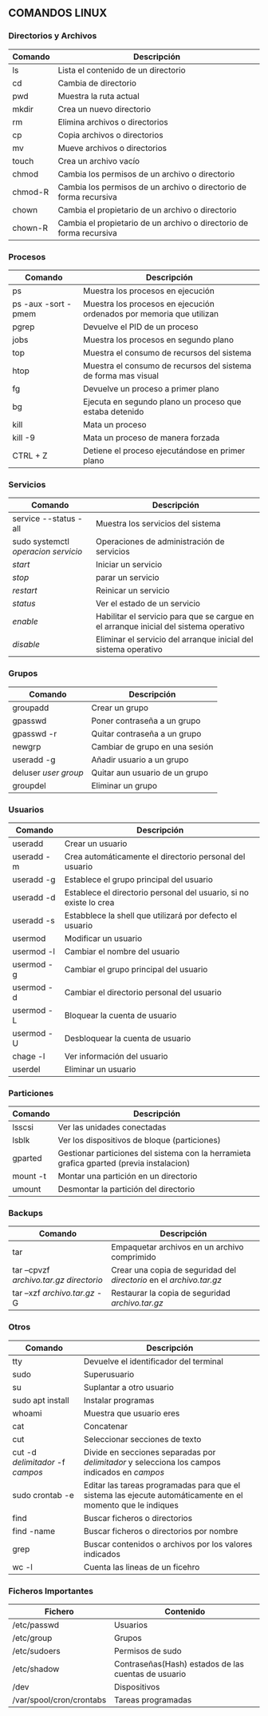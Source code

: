 ## COMANDOS LINUX
### Directorios y Archivos
| Comando | Descripción |
| ------- | ----------- |
| ls      | Lista el contenido de un directorio |
| cd      | Cambia de directorio |
| pwd     | Muestra la ruta actual |
| mkdir   | Crea un nuevo directorio |
| rm      | Elimina archivos o directorios |
| cp      | Copia archivos o directorios |
| mv      | Mueve archivos o directorios |
| touch   | Crea un archivo vacío |
| chmod   | Cambia los permisos de un archivo o directorio |
| chmod-R | Cambia los permisos de un archivo o directorio de forma recursiva |
| chown   | Cambia el propietario de un archivo o directorio |
| chown-R | Cambia el propietario de un archivo o directorio de forma recursiva |

### Procesos
| Comando | Descripción |
| ------- | ----------- |
| ps      | Muestra los procesos en ejecución |
| ps -aux -sort -pmem | Muestra los procesos en ejecución ordenados por memoria que utilizan |
| pgrep   | Devuelve el PID de un proceso |
| jobs    | Muestra los procesos en segundo plano |
| top     | Muestra el consumo de recursos del sistema |
| htop    | Muestra el consumo de recursos del sistema de forma mas visual |
| fg      | Devuelve un proceso a primer plano |
| bg      | Ejecuta en segundo plano un proceso que estaba detenido |
| kill    | Mata un proceso |
| kill -9 | Mata un proceso de manera forzada |
| CTRL + Z| Detiene el proceso ejecutándose en primer plano |

### Servicios
| Comando | Descripción |
| ------- | ----------- |
| service --status -all | Muestra los servicios del sistema|
| sudo systemctl *operacion* *servicio* | Operaciones de administración de servicios|
|*start*  | Iniciar un servicio |
|*stop*   | parar un servicio |
|*restart*| Reinicar un servicio |
|*status* | Ver el estado de un servicio |
|*enable* | Habilitar el servicio para que se cargue en el arranque inicial del sistema operativo |
|*disable*| Eliminar el servicio del arranque inicial del sistema operativo |

### Grupos
| Comando | Descripción |
| ------- | ----------- |
| groupadd   | Crear un grupo |
| gpasswd    | Poner contraseña a un grupo |
| gpasswd -r | Quitar contraseña a un grupo |
| newgrp     | Cambiar de grupo en una sesión |
| useradd -g | Añadir usuario a un grupo |
| deluser *user* *group*  | Quitar aun usuario de un grupo |
| groupdel   | Eliminar un grupo |

### Usuarios
| Comando | Descripción |
| ------- | ----------- |
| useradd    | Crear un usuario |
| useradd -m | Crea automáticamente el directorio personal del usuario |
| useradd -g | Establece el grupo principal del usuario |
| useradd -d | Establece el directorio personal del usuario, si no existe lo crea |
| useradd -s | Estabblece la shell que utilizará por defecto el usuario |
| usermod    | Modificar un usuario |
| usermod -l | Cambiar el nombre del usuario |
| usermod -g | Cambiar el grupo principal del usuario |
| usermod -d | Cambiar el directorio personal del usuario |
| usermod -L | Bloquear la cuenta de usuario |
| usermod -U | Desbloquear la cuenta de usuario |
| chage -l   | Ver información del usuario |
| userdel    | Eliminar un usuario |

### Particiones
| Comando | Descripción |
| ------- | ----------- |
| lsscsi    | Ver las unidades conectadas |
| lsblk     | Ver los dispositivos de bloque (particiones) |
| gparted   | Gestionar particiones del sistema con la herramieta grafica gparted (previa instalacion) |
| mount -t  | Montar una partición en un directorio |
| umount    | Desmontar la partición del directorio |

### Backups
| Comando | Descripción |
| ------- | ----------- |
| tar                          | Empaquetar archivos en un archivo comprimido |
| tar –cpvzf *archivo.tar.gz* *directorio*      | Crear una copia de seguridad del *directorio* en el *archivo.tar.gz*|
| tar –xzf *archivo.tar.gz* -G | Restaurar la copia de seguridad *archivo.tar.gz* |

### Otros
| Comando | Descripción |
| ------- | ----------- |
| tty     | Devuelve el identificador del terminal|
| sudo    | Superusuario |
| su      | Suplantar a otro usuario |
| sudo apt install | Instalar programas |
| whoami  | Muestra que usuario eres |
| cat     | Concatenar |
| cut     | Seleccionar secciones de texto |
| cut -d *delimitador* -f *campos* | Divide en secciones separadas por *delimitador* y selecciona los campos indicados en *campos* |
| sudo crontab -e | Editar las tareas programadas para que el sistema las ejecute automáticamente en el momento que le indiques |
| find    | Buscar ficheros o directorios |
| find -name  | Buscar ficheros o directorios por nombre |
| grep    | Buscar contenidos o archivos por los valores indicados |
| wc -l   | Cuenta las lineas de un ficehro |

### Ficheros Importantes
| Fichero | Contenido |
| ------- | ----------- |
| /etc/passwd              | Usuarios |
| /etc/group               | Grupos |
| /etc/sudoers             | Permisos de sudo |
| /etc/shadow              | Contraseñas(Hash) estados de las cuentas de usuario |
| /dev                     | Dispositivos |
| /var/spool/cron/crontabs | Tareas programadas |

